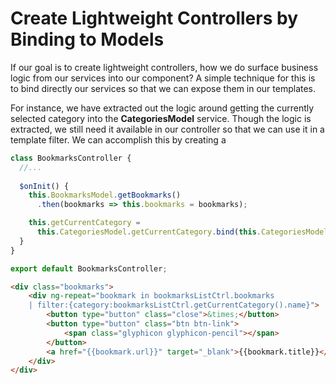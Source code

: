 # Create Lightweight Controllers by Binding to Models

If our goal is to create lightweight controllers, how we do surface business logic from our services into our component? A simple technique for this is to bind directly our services so that we can expose them in our templates. 

For instance, we have extracted out the logic around getting the currently selected category into the **CategoriesModel** service. Though the logic is extracted, we still need it available in our controller so that we can use it in a template filter. We can accomplish this by creating a 

```javascript
class BookmarksController {
  //...
  
  $onInit() {
    this.BookmarksModel.getBookmarks()
      .then(bookmarks => this.bookmarks = bookmarks);

    this.getCurrentCategory = 
      this.CategoriesModel.getCurrentCategory.bind(this.CategoriesModel); // Lexical scope! :(
  }
}

export default BookmarksController;
```

```html
<div class="bookmarks">
	<div ng-repeat="bookmark in bookmarksListCtrl.bookmarks 
    | filter:{category:bookmarksListCtrl.getCurrentCategory().name}">
		<button type="button" class="close">&times;</button>
		<button type="button" class="btn btn-link">
			<span class="glyphicon glyphicon-pencil"></span>
		</button>
		<a href="{{bookmark.url}}" target="_blank">{{bookmark.title}}</a>
	</div>
</div>
```

